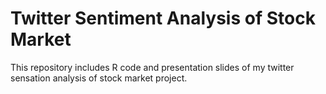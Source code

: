 # Twitter Sentiment Analysis of Stock Market 
This repository includes R code and presentation slides of my twitter sensation analysis of stock market project.
